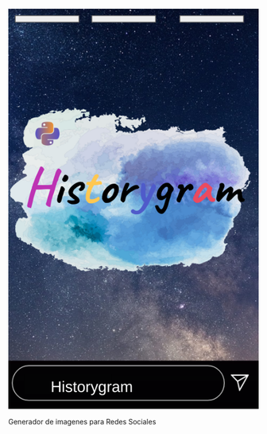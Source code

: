 
<p align="center">
  <img src="historygram.png" alt="horchataTube"/>
</p>

Generador de imagenes para Redes Sociales

